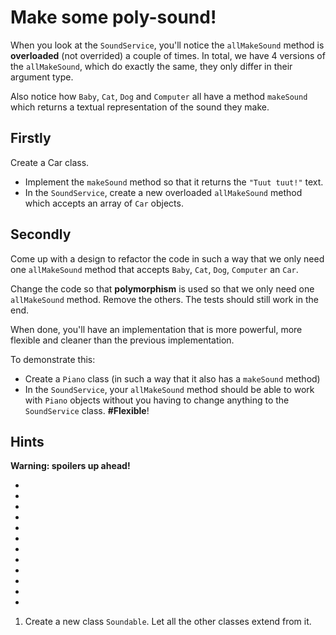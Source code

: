 # Make some poly-sound!

When you look at the `SoundService`, you'll notice the `allMakeSound` method is **overloaded** (not overrided) a couple of times.
In total, we have 4 versions of the `allMakeSound`, which do exactly the same, they only differ in their argument type.

Also notice how `Baby`, `Cat`, `Dog` and `Computer` all have a method `makeSound` which 
returns a textual representation of the sound they make.

## Firstly

Create a Car class.
- Implement the `makeSound` method so that it returns the `"Tuut tuut!"` text.
- In the `SoundService`, create a new overloaded `allMakeSound` method which accepts an array of `Car` objects.    

## Secondly

Come up with a design to refactor the code in such a way that we only need one `allMakeSound` method 
that accepts `Baby`, `Cat`, `Dog`, `Computer` an `Car`. 

Change the code so that **polymorphism** is used so that we only need one `allMakeSound` method. 
Remove the others. The tests should still work in the end.

When done, you'll have an implementation that is more powerful, 
more flexible and cleaner than the previous implementation.

To demonstrate this:
- Create a `Piano` class (in such a way that it also has a `makeSound` method)
- In the `SoundService`, your  `allMakeSound` method should be able to work with `Piano` objects without 
you having to change anything to the `SoundService` class. **#Flexible**!





## Hints

**Warning: spoilers up ahead!**

*
*
*
*
*
*
*
*
*
*
*
*
1. Create a new class `Soundable`. Let all the other classes extend from it. 
